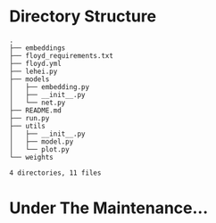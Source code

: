 # Directory Structure
```text
.
├── embeddings
├── floyd_requirements.txt
├── floyd.yml
├── lehei.py
├── models
│   ├── embedding.py
│   ├── __init__.py
│   └── net.py
├── README.md
├── run.py
├── utils
│   ├── __init__.py
│   ├── model.py
│   └── plot.py
└── weights

4 directories, 11 files
```
# Under The Maintenance...